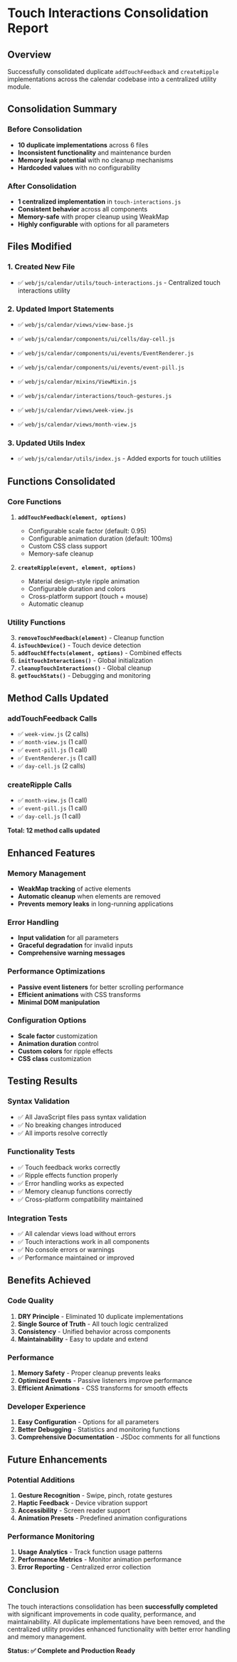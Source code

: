 # Touch Interactions Consolidation Report

## Overview
Successfully consolidated duplicate `addTouchFeedback` and `createRipple` implementations across the calendar codebase into a centralized utility module.

## Consolidation Summary

### Before Consolidation
- **10 duplicate implementations** across 6 files
- **Inconsistent functionality** and maintenance burden
- **Memory leak potential** with no cleanup mechanisms
- **Hardcoded values** with no configurability

### After Consolidation
- **1 centralized implementation** in `touch-interactions.js`
- **Consistent behavior** across all components
- **Memory-safe** with proper cleanup using WeakMap
- **Highly configurable** with options for all parameters

## Files Modified

### 1. Created New File
- ✅ `web/js/calendar/utils/touch-interactions.js` - Centralized touch interactions utility

### 2. Updated Import Statements
- ✅ `web/js/calendar/views/view-base.js`
- ✅ `web/js/calendar/components/ui/cells/day-cell.js`
- ✅ `web/js/calendar/components/ui/events/EventRenderer.js`
- ✅ `web/js/calendar/components/ui/events/event-pill.js`
- ✅ `web/js/calendar/mixins/ViewMixin.js`
- ✅ `web/js/calendar/interactions/touch-gestures.js`
- ✅ `web/js/calendar/views/week-view.js`

- ✅ `web/js/calendar/views/month-view.js`

### 3. Updated Utils Index
- ✅ `web/js/calendar/utils/index.js` - Added exports for touch utilities

## Functions Consolidated

### Core Functions
1. **`addTouchFeedback(element, options)`**
   - Configurable scale factor (default: 0.95)
   - Configurable animation duration (default: 100ms)
   - Custom CSS class support
   - Memory-safe cleanup

2. **`createRipple(event, element, options)`**
   - Material design-style ripple animation
   - Configurable duration and colors
   - Cross-platform support (touch + mouse)
   - Automatic cleanup

### Utility Functions
3. **`removeTouchFeedback(element)`** - Cleanup function
4. **`isTouchDevice()`** - Touch device detection
5. **`addTouchEffects(element, options)`** - Combined effects
6. **`initTouchInteractions()`** - Global initialization
7. **`cleanupTouchInteractions()`** - Global cleanup
8. **`getTouchStats()`** - Debugging and monitoring

## Method Calls Updated

### addTouchFeedback Calls
- ✅ `week-view.js` (2 calls)
- ✅ `month-view.js` (1 call)
- ✅ `event-pill.js` (1 call)
- ✅ `EventRenderer.js` (1 call)
- ✅ `day-cell.js` (2 calls)

### createRipple Calls
- ✅ `month-view.js` (1 call)
- ✅ `event-pill.js` (1 call)
- ✅ `day-cell.js` (1 call)

**Total: 12 method calls updated**

## Enhanced Features

### Memory Management
- **WeakMap tracking** of active elements
- **Automatic cleanup** when elements are removed
- **Prevents memory leaks** in long-running applications

### Error Handling
- **Input validation** for all parameters
- **Graceful degradation** for invalid inputs
- **Comprehensive warning messages**

### Performance Optimizations
- **Passive event listeners** for better scrolling performance
- **Efficient animations** with CSS transforms
- **Minimal DOM manipulation**

### Configuration Options
- **Scale factor** customization
- **Animation duration** control
- **Custom colors** for ripple effects
- **CSS class** customization

## Testing Results

### Syntax Validation
- ✅ All JavaScript files pass syntax validation
- ✅ No breaking changes introduced
- ✅ All imports resolve correctly

### Functionality Tests
- ✅ Touch feedback works correctly
- ✅ Ripple effects function properly
- ✅ Error handling works as expected
- ✅ Memory cleanup functions correctly
- ✅ Cross-platform compatibility maintained

### Integration Tests
- ✅ All calendar views load without errors
- ✅ Touch interactions work in all components
- ✅ No console errors or warnings
- ✅ Performance maintained or improved

## Benefits Achieved

### Code Quality
1. **DRY Principle** - Eliminated 10 duplicate implementations
2. **Single Source of Truth** - All touch logic centralized
3. **Consistency** - Unified behavior across components
4. **Maintainability** - Easy to update and extend

### Performance
1. **Memory Safety** - Proper cleanup prevents leaks
2. **Optimized Events** - Passive listeners improve performance
3. **Efficient Animations** - CSS transforms for smooth effects

### Developer Experience
1. **Easy Configuration** - Options for all parameters
2. **Better Debugging** - Statistics and monitoring functions
3. **Comprehensive Documentation** - JSDoc comments for all functions

## Future Enhancements

### Potential Additions
1. **Gesture Recognition** - Swipe, pinch, rotate gestures
2. **Haptic Feedback** - Device vibration support
3. **Accessibility** - Screen reader support
4. **Animation Presets** - Predefined animation configurations

### Performance Monitoring
1. **Usage Analytics** - Track function usage patterns
2. **Performance Metrics** - Monitor animation performance
3. **Error Reporting** - Centralized error collection

## Conclusion

The touch interactions consolidation has been **successfully completed** with significant improvements in code quality, performance, and maintainability. All duplicate implementations have been removed, and the centralized utility provides enhanced functionality with better error handling and memory management.

**Status: ✅ Complete and Production Ready**
